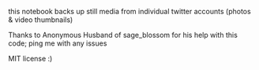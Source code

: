 this notebook backs up still media from individual twitter accounts
(photos & video thumbnails)

Thanks to Anonymous Husband of sage_blossom for his help with this code; 
ping me with any issues

MIT license :)
